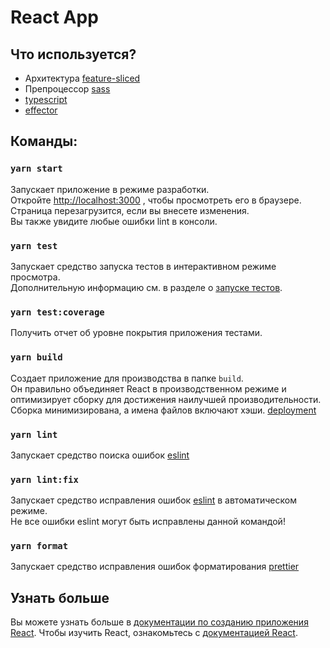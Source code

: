 # React App

## Что используется?
- Архитектура [feature-sliced](https://feature-sliced.design/)
- Препроцессор [sass](https://sass-lang.com/documentation)
- [typescript](https://www.typescriptlang.org/docs/handbook/react.html)
- [effector](https://effector.dev/ru/)

## Команды:

### `yarn start`
Запускает приложение в режиме разработки.\
Откройте [http://localhost:3000](http://localhost:3000) , чтобы просмотреть его в браузере.
Страница перезагрузится, если вы внесете изменения.\
Вы также увидите любые ошибки lint в консоли.

### `yarn test`
Запускает средство запуска тестов в интерактивном режиме просмотра.\
Дополнительную информацию см. в разделе о [запуске тестов](https://facebook.github.io/create-react-app/docs/running-tests).

### `yarn test:coverage`
Получить отчет об уровне покрытия приложения тестами.

### `yarn build`
Создает приложение для производства в папке `build`.\
Он правильно объединяет React в производственном режиме и оптимизирует сборку для достижения наилучшей производительности.
Сборка минимизирована, а имена файлов включают хэши.
[deployment](https://facebook.github.io/create-react-app/docs/deployment)

### `yarn lint`
Запускает средство поиска ошибок [eslint](https://eslint.org/docs/user-guide/getting-started)

### `yarn lint:fix`
Запускает средство исправления ошибок [eslint](https://eslint.org/docs/user-guide/getting-started) в автоматическом режиме. \
Не все ошибки eslint могут быть исправлены данной командой!

### `yarn format`
Запускает средство исправления ошибок форматирования [prettier](https://prettier.io/docs/en/index.html)

## Узнать больше
Вы можете узнать больше в [документации по созданию приложения React](https://facebook.github.io/create-react-app/docs/getting-started).
Чтобы изучить React, ознакомьтесь с [документацией React](https://reactjs.org/).
